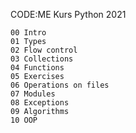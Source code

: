 CODE:ME Kurs Python 2021

    00 Intro
    01 Types
    02 Flow control
    03 Collections
    04 Functions
    05 Exercises
    06 Operations on files
    07 Modules
    08 Exceptions
    09 Algorithms
    10 OOP

